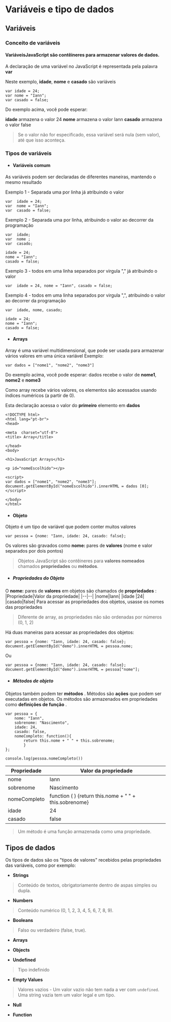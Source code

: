 
# Variáveis e tipo de dados

## Variáveis

### Conceito de variáveis 
#### Variáveis ​​JavaScript são contêineres para armazenar valores de dados.
A declaração de uma variável no JavaScript é representada pela palavra **var**

Neste exemplo, **idade**, **nome** e **casado** são variáveis

```
var idade = 24;
var nome = "Iann";
var casado = false;
```
Do exemplo acima, você pode esperar:

**idade** armazena o valor 24
**nome** armazena o valor Iann
**casado** armazena o valor false

>  Se o valor não for especificado, essa variável será nula (sem
> valor), até que isso aconteça.

### Tipos de variáveis
* #### Variáveis comum
As variáveis podem ser declaradas de diferentes maneiras, mantendo o mesmo resultado

Exemplo 1 - Separada uma por linha já atribuindo o valor
```
var  idade = 24;
var  nome = "Iann";
var  casado = false;
```
Exemplo 2 - Separada uma por linha, atribuindo o valor ao decorrer da programação
```
var  idade;
var  nome ;
var  casado;

idade = 24;
nome = "Iann";
casado = false;
```
Exemplo 3 - todos em uma linha separados por virgula "," já atribuindo o valor
```
var  idade = 24, nome = "Iann", casado = false;
```
Exemplo 4 - todos em uma linha separados por virgula ",", atribuindo o valor ao decorrer da programação
```
var  idade, nome, casado;

idade = 24;
nome = "Iann";
casado = false;
```
 * #### Arrays
 Array é uma variável multidimensional, que pode ser usada para armazenar vários valores em uma única variável
  Exemplo:
```
var dados = ["nome1", "nome2", "nome3"]
```

Do exemplo acima, você pode esperar:
dados recebe o valor de **nome1**, **nome2** e **nome3**

Como array recebe vários valores, os elementos são acessados usando índices numéricos (a partir de 0).

Esta declaração acessa o valor do **primeiro** elemento em **dados**
```
<!DOCTYPE html>
<html lang="pt-br">
<head>

<meta  charset="utf-8">
<title> Array</title>

</head>
<body>

<h1>JavaScript Arrays</h1>

<p id="nomeEscolhido"></p>

<script>
var dados = ["nome1", "nome2", "nome3"];
document.getElementById("nomeEscolhido").innerHTML = dados [0];
</script>

</body>
</html>
```
* #### Objeto
Objeto é um tipo de variável que podem conter muitos valores 
```
var pessoa = {nome: "Iann, idade: 24, casado: false};
```
Os valores são gravados como **nome:** pares de **valores** (nome e valor separados por dois pontos)

> Objetos JavaScript são contêineres para **valores nomeados** chamados **propriedades** ou **métodos**.
* ##### Propriedades do Objeto
O **nome:** pares de **valores** em objetos são chamados de **propriedades** :
|Propriedade|Valor da propriedade|
|--|--|
|nome|Iann|
|idade |24|
|casado|false|
Para acessar as propriedades dos objetos, usasse os nomes das propriedades

> Diferente de array, as propriedades não são ordenadas por números (0,
> 1, 2)

Há duas maneiras para acessar as propriedades dos objetos:
```
var pessoa = {nome: "Iann, idade: 24, casado: false};
document.getElementById("demo").innerHTML = pessoa.nome;
```
Ou
```
var pessoa = {nome: "Iann, idade: 24, casado: false};
document.getElementById("demo").innerHTML = pessoa["nome"];
```
* ##### Métodos de objeto
Objetos também podem ter **métodos** . Métodos são **ações** que podem ser executadas em objetos.
Os métodos são armazenados em propriedades como **definições de função** .
```
var pessoa = {
	nome: "Iann",
	sobrenome: "Nascimento",
	idade: 24,
	casado: false,
	nomeCompleto: function(){
		return this.nome + " " + this.sobrenome;
		}
};

console.log(pessoa.nomeCompleto())
```
|Propriedade|Valor da propriedade|
|--|--|
|nome|Iann|
|sobrenome|Nascimento|
|nomeCompleto|function ( ) {return this.nome + " " + this.sobrenome}|
|idade |24|
|casado|false|

> Um método é uma função armazenada como uma propriedade.

## Tipos de dados
Os tipos de dados são os "tipos de valores" recebidos pelas propriedades das variáveis, como por exemplo:
*  **Strings**

> Conteúdo de textos, obrigatoriamente dentro de aspas simples ou dupla. 

*  **Numbers**

> Conteúdo numérico (0, 1, 2, 3, 4, 5, 6, 7, 8, 9).
 * **Booleans**
> Falso ou verdadeiro (false, true).
 *  **Arrays**
 
 *  **Objects**
 
 * **Undefined**
> Tipo indefinido
 *  **Empty Values**
> Valores vazios - Um valor vazio não tem nada a ver com `undefined`.
> Uma string vazia tem um valor legal e um tipo.
 * **Null**
 
 *  **Function**
